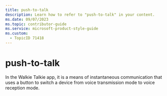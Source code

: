 ```yaml
---
title: push-to-talk
description: Learn how to refer to "push-to-talk" in your content.
ms.date: 09/07/2023
ms.topic: contributor-guide
ms.service: microsoft-product-style-guide
ms.custom:
  - TopicID 71418
---
```



# push-to-talk

In the Walkie Talkie app, it is a means of instantaneous communication that uses a button to switch a device from voice transmission mode to voice reception mode.


